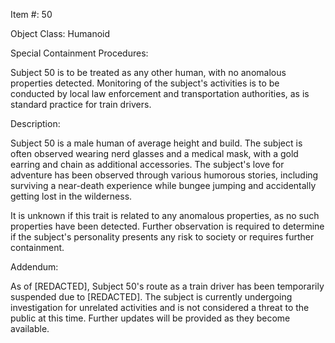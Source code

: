 Item #: 50

Object Class: Humanoid

Special Containment Procedures:

Subject 50 is to be treated as any other human, with no anomalous properties detected. Monitoring of the subject's activities is to be conducted by local law enforcement and transportation authorities, as is standard practice for train drivers.

Description:

Subject 50 is a male human of average height and build. The subject is often observed wearing nerd glasses and a medical mask, with a gold earring and chain as additional accessories. The subject's love for adventure has been observed through various humorous stories, including surviving a near-death experience while bungee jumping and accidentally getting lost in the wilderness.

It is unknown if this trait is related to any anomalous properties, as no such properties have been detected. Further observation is required to determine if the subject's personality presents any risk to society or requires further containment.

Addendum:

As of [REDACTED], Subject 50's route as a train driver has been temporarily suspended due to [REDACTED]. The subject is currently undergoing investigation for unrelated activities and is not considered a threat to the public at this time. Further updates will be provided as they become available.